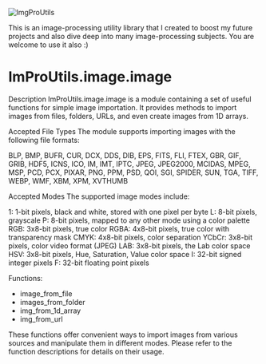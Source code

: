 
![ImgProUtils](https://github.com/YuvalShaffir/ImProUtils/assets/34415892/592d6f76-344d-4074-b84e-511362b2d15e)

This is an image-processing utility library that I created to boost my future projects and also dive deep into many image-processing subjects.
You are welcome to use it also :)



# ImProUtils.image.image
Description
ImProUtils.image.image is a module containing a set of useful functions for simple image importation. It provides methods to import images from files, folders, URLs, and even create images from 1D arrays.

Accepted File Types
The module supports importing images with the following file formats:

BLP, BMP, BUFR, CUR, DCX, DDS, DIB, EPS, FITS, FLI, FTEX, GBR, GIF, GRIB,
HDF5, ICNS, ICO, IM, IMT, IPTC, JPEG, JPEG2000, MCIDAS, MPEG, MSP, PCD, PCX,
PIXAR, PNG, PPM, PSD, QOI, SGI, SPIDER, SUN, TGA, TIFF, WEBP, WMF, XBM, XPM, XVTHUMB

Accepted Modes
The supported image modes include:

1: 1-bit pixels, black and white, stored with one pixel per byte
L: 8-bit pixels, grayscale
P: 8-bit pixels, mapped to any other mode using a color palette
RGB: 3x8-bit pixels, true color
RGBA: 4x8-bit pixels, true color with transparency mask
CMYK: 4x8-bit pixels, color separation
YCbCr: 3x8-bit pixels, color video format (JPEG)
LAB: 3x8-bit pixels, the Lab color space
HSV: 3x8-bit pixels, Hue, Saturation, Value color space
I: 32-bit signed integer pixels
F: 32-bit floating point pixels

Functions:
- image_from_file
- images_from_folder
- img_from_1d_array
- img_from_url

These functions offer convenient ways to import images from various sources and manipulate them in different modes. Please refer to the function descriptions for details on their usage.
